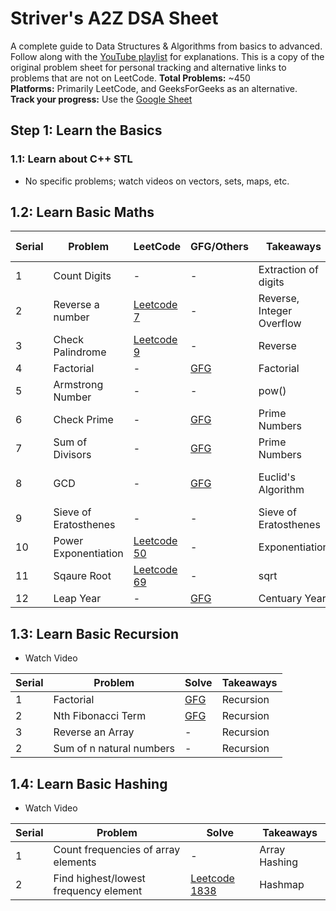 # Striver's A2Z DSA Sheet
A complete guide to Data Structures & Algorithms from basics to advanced. Follow along with the [YouTube playlist](https://www.youtube.com/playlist?list=PLgUwDviBIf0oF6QL8m22w1hIDC1vJ_BHz) for explanations.
This is a copy of the original problem sheet for personal tracking and alternative links to problems that are not on LeetCode.
**Total Problems:** ~450  
**Platforms:** Primarily LeetCode, and GeeksForGeeks as an alternative.  
**Track your progress:** Use the [Google Sheet](https://docs.google.com/spreadsheets/d/17bvDMyAaPReats0neBB_JOdm50vUElaWtthc4JVsJB4/edit?gid=0#gid=0)

## Step 1: Learn the Basics
### 1.1: Learn about C++ STL
- No specific problems; watch videos on vectors, sets, maps, etc.

## 1.2: Learn Basic Maths
| Serial | Problem    |  LeetCode | GFG/Others | Takeaways | Follow Up |
|------------|------------|--------|--------|------------|-----------|
| 1 | Count Digits  | - | - | Extraction of digits | - |
| 2 | Reverse a number  |  [Leetcode 7](https://leetcode.com/problems/reverse-integer/description/) | - | Reverse, Integer Overflow | - |
| 3 | Check Palindrome  |  [Leetcode 9](https://leetcode.com/problems/palindrome-number/description/) | - |  Reverse | - |
| 4 | Factorial | - | [GFG](https://www.geeksforgeeks.org/problems/factorial5739/1) | Factorial | - |
| 5 | Armstrong Number | - | - | pow() | - |
| 6 | Check Prime  | - | [GFG](https://www.geeksforgeeks.org/problems/prime-number2314/1) | Prime Numbers | - |
| 7 | Sum of Divisors  |  - | [GFG](https://www.geeksforgeeks.org/problems/sum-of-divisors3601/1) | Prime Numbers | - |
| 8 | GCD | - | [GFG](https://www.geeksforgeeks.org/problems/gcd-of-two-numbers3459/1) | Euclid's Algorithm | [GCD of Array](https://www.geeksforgeeks.org/problems/gcd-of-array0614/1) |
| 9 | Sieve of Eratosthenes | - | - | Sieve of Eratosthenes | - |
| 10 | Power Exponentiation | [Leetcode 50](https://leetcode.com/problems/powx-n/description/) | - | Exponentiation | - |
| 11 | Sqaure Root | [Leetcode 69](https://leetcode.com/problems/sqrtx/description/) | - | sqrt | - |
| 12 | Leap Year | - | [GFG](https://www.geeksforgeeks.org/problems/leap-year0943/1) | Centuary Year | - |

## 1.3: Learn Basic Recursion
- Watch Video
  
| Serial | Problem  |  Solve | Takeaways | 
|------------|------------|--------|--------|
| 1 | Factorial  | [GFG](https://www.geeksforgeeks.org/problems/factorial5739/1) | Recursion |
| 2 | Nth Fibonacci Term | [GFG](https://www.geeksforgeeks.org/problems/the-nth-fibonnaci3150/1) | Recursion |
| 3 | Reverse an Array | - | Recursion |
| 2 | Sum of n natural numbers | - | Recursion |

## 1.4: Learn Basic Hashing
- Watch Video

| Serial | Problem  |  Solve | Takeaways | 
|------------|------------|--------|--------|
| 1 | Count frequencies of array elements  | - | Array Hashing |
| 2 |Find highest/lowest frequency element | [Leetcode 1838](https://leetcode.com/problems/frequency-of-the-most-frequent-element/description/) | Hashmap |
